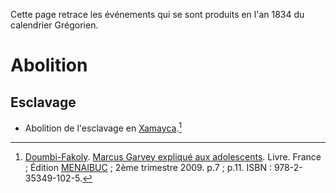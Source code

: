 <!-- TITLE: 1834 -->
<!-- SUBTITLE: Événements s'étant produit en 1834 -->

Cette page retrace les événements qui se sont produits en l'an 1834 du calendrier Grégorien.

# Abolition
## Esclavage
* Abolition de l'esclavage en [Xamayca](https://partage.leremsesh.com/geographie/ile/caraibes/midi/xamayca).[^1]


[^1]: [Doumbi-Fakoly](/personnalite/homme/guerrier/afrique/nord-ouest/empire/mali/fakoli-manden). [Marcus Garvey expliqué aux adolescents](/ouvrage/documentaire/marcus-garvey-explique-aux-adolescents). Livre. France ; Édition [MENAIBUC](/organisme/editeur/menaibuc) ; 2ème trimestre 2009. p.7 ; p.11. ISBN : 978-2-35349-102-5.